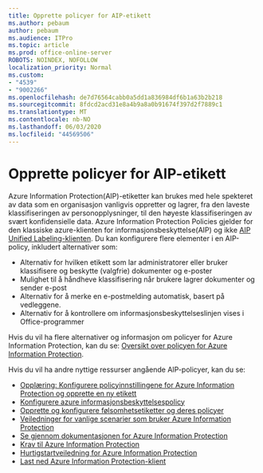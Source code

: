 ```yaml
---
title: Opprette policyer for AIP-etikett
ms.author: pebaum
author: pebaum
ms.audience: ITPro
ms.topic: article
ms.prod: office-online-server
ROBOTS: NOINDEX, NOFOLLOW
localization_priority: Normal
ms.custom:
- "4539"
- "9002266"
ms.openlocfilehash: de7d76564cabb0a5dd1a836984df6b1a63b2b218
ms.sourcegitcommit: 8fdcd2acd31e8a4b9a8a0b91674f397d2f7889c1
ms.translationtype: MT
ms.contentlocale: nb-NO
ms.lasthandoff: 06/03/2020
ms.locfileid: "44569506"
---
```

# <a name="creating-aip-label-policies"></a>Opprette policyer for AIP-etikett

Azure Information Protection(AIP)-etiketter kan brukes med hele spekteret av data som en organisasjon vanligvis oppretter og lagrer, fra den laveste klassifiseringen av personopplysninger, til den høyeste klassifiseringen av svært konfidensielle data. Azure Information Protection Policies gjelder for den klassiske azure-klienten for informasjonsbeskyttelse(AIP) og ikke [AIP Unified Labeling-klienten](https://docs.microsoft.com/azure/information-protection/rms-client/unifiedlabelingclient-version-release-history). Du kan konfigurere flere elementer i en AIP-policy, inkludert alternativer som:

- Alternativ for hvilken etikett som lar administratorer eller bruker klassifisere og beskytte (valgfrie) dokumenter og e-poster
- Mulighet til å håndheve klassifisering når brukere lagrer dokumenter og sender e-post
- Alternativ for å merke en e-postmelding automatisk, basert på vedleggene.
- Alternativ for å kontrollere om informasjonsbeskyttelseslinjen vises i Office-programmer

Hvis du vil ha flere alternativer og informasjon om policyer for Azure Information Protection, kan du se: [Oversikt over policyen for Azure Information Protection](https://docs.microsoft.com/azure/information-protection/overview-policy).  

Hvis du vil ha andre nyttige ressurser angående AIP-policyer, kan du se:

- [Opplæring: Konfigurere policyinnstillingene for Azure Information Protection og opprette en ny etikett](https://docs.microsoft.com/azure/information-protection/infoprotect-quick-start-tutorial)  
- [Konfigurere azure informasjonsbeskyttelsespolicy](https://docs.microsoft.com/azure/information-protection/configure-policy)  
- [Opprette og konfigurere følsomhetsetiketter og deres policyer](https://docs.microsoft.com/microsoft-365/compliance/create-sensitivity-labels)  
- [Veiledninger for vanlige scenarier som bruker Azure Information Protection](https://docs.microsoft.com/azure/information-protection/how-to-guides)  
- [Se gjennom dokumentasjonen for Azure Information Protection](https://docs.microsoft.com/azure/information-protection/what-is-information-protection)  
- [Krav til Azure Information Protection](https://docs.microsoft.com/azure/information-protection/get-started/requirements)  
- [Hurtigstartveiledning for Azure Information Protection](https://docs.microsoft.com/azure/information-protection/get-started/infoprotect-quick-start-tutorial)  
- [Last ned Azure Information Protection-klient](https://www.microsoft.com/download/details.aspx?id=53018)